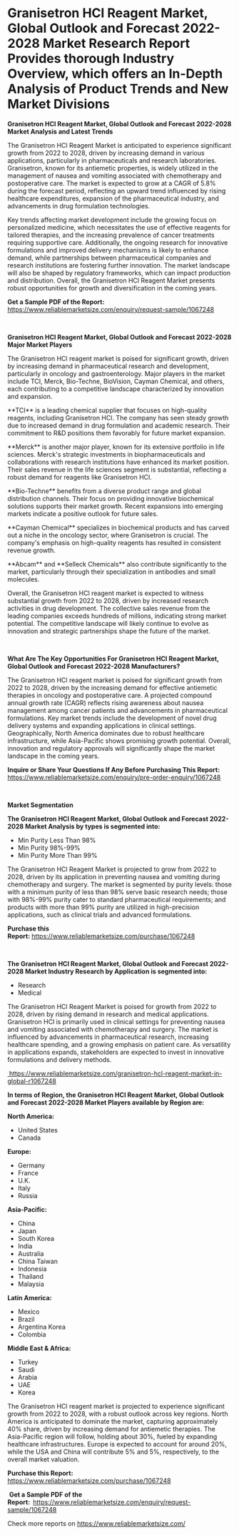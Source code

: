 <p><h1>Granisetron HCl Reagent Market, Global Outlook and Forecast 2022-2028 Market Research Report Provides thorough Industry Overview, which offers an In-Depth Analysis of Product Trends and New Market Divisions</h1></p><p><strong>Granisetron HCl Reagent Market, Global Outlook and Forecast 2022-2028 Market Analysis and Latest Trends</strong></p>
<p><p>The Granisetron HCl Reagent Market is anticipated to experience significant growth from 2022 to 2028, driven by increasing demand in various applications, particularly in pharmaceuticals and research laboratories. Granisetron, known for its antiemetic properties, is widely utilized in the management of nausea and vomiting associated with chemotherapy and postoperative care. The market is expected to grow at a CAGR of 5.8% during the forecast period, reflecting an upward trend influenced by rising healthcare expenditures, expansion of the pharmaceutical industry, and advancements in drug formulation technologies.</p><p>Key trends affecting market development include the growing focus on personalized medicine, which necessitates the use of effective reagents for tailored therapies, and the increasing prevalence of cancer treatments requiring supportive care. Additionally, the ongoing research for innovative formulations and improved delivery mechanisms is likely to enhance demand, while partnerships between pharmaceutical companies and research institutions are fostering further innovation. The market landscape will also be shaped by regulatory frameworks, which can impact production and distribution. Overall, the Granisetron HCl Reagent Market presents robust opportunities for growth and diversification in the coming years.</p></p>
<p><strong>Get a Sample PDF of the Report:&nbsp;</strong> <a href="https://www.reliablemarketsize.com/enquiry/request-sample/1067248?utm_campaign=2337&utm_medium=2&utm_source=Github&utm_content=ia&utm_term=21032025&utm_id=granisetron-hcl-reagent-market-global-outlook-and-forecast-2022-2028">https://www.reliablemarketsize.com/enquiry/request-sample/1067248</a></p>
<p>&nbsp;</p>
<p><strong>Granisetron HCl Reagent Market, Global Outlook and Forecast 2022-2028 Major Market Players</strong></p>
<p><p>The Granisetron HCl reagent market is poised for significant growth, driven by increasing demand in pharmaceutical research and development, particularly in oncology and gastroenterology. Major players in the market include TCI, Merck, Bio-Techne, BioVision, Cayman Chemical, and others, each contributing to a competitive landscape characterized by innovation and expansion.</p><p>**TCI** is a leading chemical supplier that focuses on high-quality reagents, including Granisetron HCl. The company has seen steady growth due to increased demand in drug formulation and academic research. Their commitment to R&D positions them favorably for future market expansion.</p><p>**Merck** is another major player, known for its extensive portfolio in life sciences. Merck's strategic investments in biopharmaceuticals and collaborations with research institutions have enhanced its market position. Their sales revenue in the life sciences segment is substantial, reflecting a robust demand for reagents like Granisetron HCl.</p><p>**Bio-Techne** benefits from a diverse product range and global distribution channels. Their focus on providing innovative biochemical solutions supports their market growth. Recent expansions into emerging markets indicate a positive outlook for future sales.</p><p>**Cayman Chemical** specializes in biochemical products and has carved out a niche in the oncology sector, where Granisetron is crucial. The company's emphasis on high-quality reagents has resulted in consistent revenue growth.</p><p>**Abcam** and **Selleck Chemicals** also contribute significantly to the market, particularly through their specialization in antibodies and small molecules.</p><p>Overall, the Granisetron HCl reagent market is expected to witness substantial growth from 2022 to 2028, driven by increased research activities in drug development. The collective sales revenue from the leading companies exceeds hundreds of millions, indicating strong market potential. The competitive landscape will likely continue to evolve as innovation and strategic partnerships shape the future of the market.</p></p>
<p>&nbsp;</p>
<p><strong>What Are The Key Opportunities For Granisetron HCl Reagent Market, Global Outlook and Forecast 2022-2028 Manufacturers?</strong></p>
<p><p>The Granisetron HCl reagent market is poised for significant growth from 2022 to 2028, driven by the increasing demand for effective antiemetic therapies in oncology and postoperative care. A projected compound annual growth rate (CAGR) reflects rising awareness about nausea management among cancer patients and advancements in pharmaceutical formulations. Key market trends include the development of novel drug delivery systems and expanding applications in clinical settings. Geographically, North America dominates due to robust healthcare infrastructure, while Asia-Pacific shows promising growth potential. Overall, innovation and regulatory approvals will significantly shape the market landscape in the coming years.</p></p>
<p><strong>Inquire or Share Your Questions If Any Before Purchasing This Report:</strong> <a href="https://www.reliablemarketsize.com/enquiry/pre-order-enquiry/1067248?utm_campaign=2337&utm_medium=2&utm_source=Github&utm_content=ia&utm_term=21032025&utm_id=granisetron-hcl-reagent-market-global-outlook-and-forecast-2022-2028">https://www.reliablemarketsize.com/enquiry/pre-order-enquiry/1067248</a></p>
<p>&nbsp;</p>
<p><strong>Market Segmentation</strong></p>
<p><strong>The Granisetron HCl Reagent Market, Global Outlook and Forecast 2022-2028 Market Analysis by types is segmented into:</strong></p>
<p><ul><li>Min Purity Less Than 98%</li><li>Min Purity 98%-99%</li><li>Min Purity More Than 99%</li></ul></p>
<p><p>The Granisetron HCl Reagent Market is projected to grow from 2022 to 2028, driven by its application in preventing nausea and vomiting during chemotherapy and surgery. The market is segmented by purity levels: those with a minimum purity of less than 98% serve basic research needs; those with 98%-99% purity cater to standard pharmaceutical requirements; and products with more than 99% purity are utilized in high-precision applications, such as clinical trials and advanced formulations.</p></p>
<p><strong>Purchase this Report:&nbsp;</strong><a href="https://www.reliablemarketsize.com/purchase/1067248?utm_campaign=2337&utm_medium=2&utm_source=Github&utm_content=ia&utm_term=21032025&utm_id=granisetron-hcl-reagent-market-global-outlook-and-forecast-2022-2028">https://www.reliablemarketsize.com/purchase/1067248</a></p>
<p>&nbsp;</p>
<p><strong>The Granisetron HCl Reagent Market, Global Outlook and Forecast 2022-2028 Market Industry Research by Application is segmented into:</strong></p>
<p><ul><li>Research</li><li>Medical</li></ul></p>
<p><p>The Granisetron HCl Reagent Market is poised for growth from 2022 to 2028, driven by rising demand in research and medical applications. Granisetron HCl is primarily used in clinical settings for preventing nausea and vomiting associated with chemotherapy and surgery. The market is influenced by advancements in pharmaceutical research, increasing healthcare spending, and a growing emphasis on patient care. As versatility in applications expands, stakeholders are expected to invest in innovative formulations and delivery methods.</p></p>
<p><a href="https://www.reliablemarketsize.com/granisetron-hcl-reagent-market-in-global-r1067248?utm_campaign=2337&utm_medium=2&utm_source=Github&utm_content=ia&utm_term=21032025&utm_id=granisetron-hcl-reagent-market-global-outlook-and-forecast-2022-2028">&nbsp;https://www.reliablemarketsize.com/granisetron-hcl-reagent-market-in-global-r1067248</a></p>
<p><strong>In terms of Region, the Granisetron HCl Reagent Market, Global Outlook and Forecast 2022-2028 Market Players available by Region are:</strong></p>
<p>
    <p> <strong> North America: </strong>
        <ul>
            <li>United States</li>
            <li>Canada</li>
        </ul>
        </p> 
    <p> <strong> Europe: </strong>
        <ul>
            <li>Germany</li>
            <li>France</li>
            <li>U.K.</li>
            <li>Italy</li>
            <li>Russia</li>
        </ul>
        </p> 
    <p> <strong> Asia-Pacific: </strong>
        <ul>
            <li>China</li>
            <li>Japan</li>
            <li>South Korea</li>
            <li>India</li>
            <li>Australia</li>
            <li>China Taiwan</li>
            <li>Indonesia</li>
            <li>Thailand</li>
            <li>Malaysia</li>
        </ul>
        </p> 
    <p> <strong> Latin America: </strong>
        <ul>
            <li>Mexico</li>
            <li>Brazil</li>
            <li>Argentina Korea</li>
            <li>Colombia</li>
        </ul>
        </p> 
    <p> <strong> Middle East & Africa: </strong>
        <ul>
            <li>Turkey</li>
            <li>Saudi</li>
            <li>Arabia</li>
            <li>UAE</li>
            <li>Korea</li>
        </ul>
    </p>
    </p>
<p><p>The Granisetron HCl reagent market is projected to experience significant growth from 2022 to 2028, with a robust outlook across key regions. North America is anticipated to dominate the market, capturing approximately 40% share, driven by increasing demand for antiemetic therapies. The Asia-Pacific region will follow, holding about 30%, fueled by expanding healthcare infrastructures. Europe is expected to account for around 20%, while the USA and China will contribute 5% and 5%, respectively, to the overall market valuation.</p></p>
<p><strong>Purchase this Report: </strong><a href="https://www.reliablemarketsize.com/purchase/1067248?utm_campaign=2337&utm_medium=2&utm_source=Github&utm_content=ia&utm_term=21032025&utm_id=granisetron-hcl-reagent-market-global-outlook-and-forecast-2022-2028">https://www.reliablemarketsize.com/purchase/1067248</a></p>
<p>&nbsp;<strong>Get a Sample PDF of the Report:&nbsp;&nbsp;</strong><a href="https://www.reliablemarketsize.com/enquiry/request-sample/1067248?utm_campaign=2337&utm_medium=2&utm_source=Github&utm_content=ia&utm_term=21032025&utm_id=granisetron-hcl-reagent-market-global-outlook-and-forecast-2022-2028">https://www.reliablemarketsize.com/enquiry/request-sample/1067248</a></p>
<p><strong></strong></p>
<p>Check more reports on <a href="https://www.reliablemarketsize.com/?utm_campaign=2337&utm_medium=2&utm_source=Github&utm_content=ia&utm_term=21032025&utm_id=granisetron-hcl-reagent-market-global-outlook-and-forecast-2022-2028">https://www.reliablemarketsize.com/</a></p>